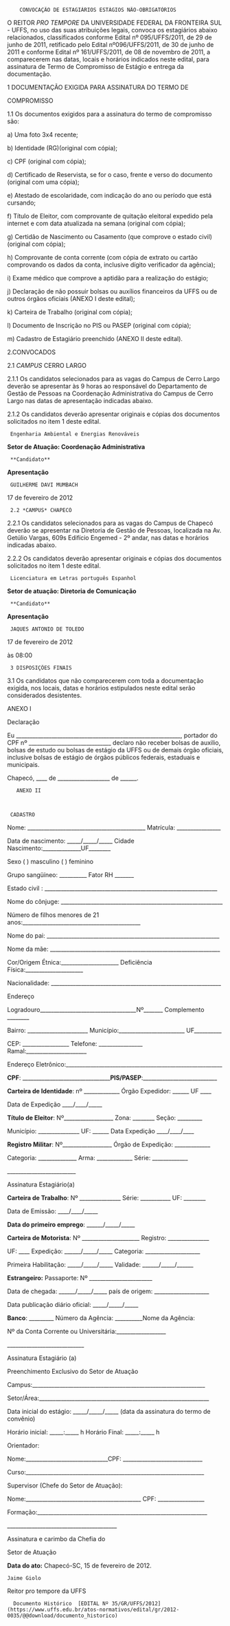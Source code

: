         CONVOCAÇÃO DE ESTAGIÁRIOS ESTÁGIOS NÃO-OBRIGATÓRIOS  

O REITOR *PRO TEMPORE* DA UNIVERSIDADE FEDERAL DA FRONTEIRA SUL - UFFS, no uso das suas atribuições legais, convoca os estagiários abaixo relacionados, classificados conforme Edital nº 095/UFFS/2011, de 29 de junho de 2011, retificado pelo Edital nº096/UFFS/2011, de 30 de junho de 2011 e conforme Edital nº 161/UFFS/2011, de 08 de novembro de 2011, a comparecerem nas datas, locais e horários indicados neste edital, para assinatura de Termo de Compromisso de Estágio e entrega da documentação.

 1 DOCUMENTAÇÃO EXIGIDA PARA ASSINATURA DO TERMO DE

 COMPROMISSO

 1.1 Os documentos exigidos para a assinatura do termo de compromisso são:

 a) Uma foto 3x4 recente;

 b) Identidade (RG)(original com cópia);

 c) CPF (original com cópia);

 d) Certificado de Reservista, se for o caso, frente e verso do documento (original com uma cópia);

 e) Atestado de escolaridade, com indicação do ano ou período que está cursando;

 f) Título de Eleitor, com comprovante de quitação eleitoral expedido pela internet e com data atualizada na semana (original com cópia);

 g) Certidão de Nascimento ou Casamento (que comprove o estado civil) (original com cópia);

 h) Comprovante de conta corrente (com cópia de extrato ou cartão comprovando os dados da conta, inclusive dígito verificador da agência);

 i) Exame médico que comprove a aptidão para a realização do estágio;

 j) Declaração de não possuir bolsas ou auxílios financeiros da UFFS ou de outros órgãos oficiais (ANEXO I deste edital);

 k) Carteira de Trabalho (original com cópia);

 l) Documento de Inscrição no PIS ou PASEP (original com cópia);

 m) Cadastro de Estagiário preenchido (ANEXO II deste edital).

 2.CONVOCADOS

 2.1 *CAMPUS* CERRO LARGO

 2.1.1 Os candidatos selecionados para as vagas do Campus de Cerro Largo deverão se apresentar às 9 horas ao responsável do Departamento de Gestão de Pessoas na Coordenação Administrativa do Campus de Cerro Largo nas datas de apresentação indicadas abaixo.

 2.1.2 Os candidatos deverão apresentar originais e cópias dos documentos solicitados no item 1 deste edital.

     Engenharia Ambiental e Energias Renováveis

 **Setor de Atuação: Coordenação Administrativa**

     **Candidato**

   **Apresentação**

     GUILHERME DAVI MUMBACH

   17 de fevereiro de 2012

     2.2 *CAMPUS* CHAPECÓ

 2.2.1 Os candidatos selecionados para as vagas do Campus de Chapecó deverão se apresentar na Diretoria de Gestão de Pessoas, localizada na Av. Getúlio Vargas, 609s Edifício Engemed - 2º andar, nas datas e horários indicadas abaixo.

 2.2.2 Os candidatos deverão apresentar originais e cópias dos documentos solicitados no item 1 deste edital.

     Licenciatura em Letras português Espanhol

 **Setor de atuação: Diretoria de Comunicação**

     **Candidato**

   **Apresentação**

     JAQUES ANTONIO DE TOLEDO

   17 de fevereiro de 2012

 às 08:00

     3 DISPOSIÇÕES FINAIS

 3.1 Os candidatos que não comparecerem com toda a documentação exigida, nos locais, datas e horários estipulados neste edital serão considerados desistentes.

 ANEXO I

 Declaração

 Eu \_\_\_\_\_\_\_\_\_\_\_\_\_\_\_\_\_\_\_\_\_\_\_\_\_\_\_\_\_\_\_\_\_\_\_\_\_\_\_\_\_\_\_\_\_\_\_\_\_\_\_\_\_\_\_\_\_\_\_\_, portador do CPF nº \_\_\_\_\_\_\_\_\_\_\_\_\_\_\_\_\_\_\_\_\_\_\_\_\_\_\_\_\_\_ declaro não receber bolsas de auxilio, bolsas de estudo ou bolsas de estágio da UFFS ou de demais órgão oficiais, inclusive bolsas de estágio de órgãos públicos federais, estaduais e municipais.

 Chapecó, \_\_\_\_ de \_\_\_\_\_\_\_\_\_\_\_\_\_\_\_\_\_\_\_ de \_\_\_\_\_\_.

       ANEXO II

  

     CADASTRO

 Nome: \_\_\_\_\_\_\_\_\_\_\_\_\_\_\_\_\_\_\_\_\_\_\_\_\_\_\_\_\_\_\_\_\_\_\_\_\_\_\_\_\_\_\_ Matrícula: \_\_\_\_\_\_\_\_\_\_\_\_\_\_\_\_

 Data de nascimento: \_\_\_\_\_/\_\_\_\_\_/\_\_\_\_\_ Cidade Nascimento:\_\_\_\_\_\_\_\_\_\_\_\_\_\_UF\_\_\_\_\_\_\_\_

 Sexo ( ) masculino ( ) feminino

 Grupo sangüíneo: \_\_\_\_\_\_\_\_\_\_ Fator RH \_\_\_\_\_\_\_

 Estado civil : \_\_\_\_\_\_\_\_\_\_\_\_\_\_\_\_\_\_\_\_\_\_\_\_\_\_\_\_\_\_\_\_\_\_\_\_\_\_\_\_\_\_\_\_\_\_\_\_\_\_\_\_\_\_\_\_\_\_\_\_\_\_\_

 Nome do cônjuge: \_\_\_\_\_\_\_\_\_\_\_\_\_\_\_\_\_\_\_\_\_\_\_\_\_\_\_\_\_\_\_\_\_\_\_\_\_\_\_\_\_\_\_\_\_\_\_\_\_\_\_\_\_\_\_\_\_\_\_

 Número de filhos menores de 21 anos:\_\_\_\_\_\_\_\_\_\_\_\_\_\_\_\_\_\_\_\_\_\_\_\_\_\_\_\_\_\_\_\_\_\_\_\_\_\_\_\_\_\_\_

 Nome do pai: \_\_\_\_\_\_\_\_\_\_\_\_\_\_\_\_\_\_\_\_\_\_\_\_\_\_\_\_\_\_\_\_\_\_\_\_\_\_\_\_\_\_\_\_\_\_\_\_\_\_\_\_\_\_\_\_\_\_\_\_\_\_\_

 Nome da mãe: \_\_\_\_\_\_\_\_\_\_\_\_\_\_\_\_\_\_\_\_\_\_\_\_\_\_\_\_\_\_\_\_\_\_\_\_\_\_\_\_\_\_\_\_\_\_\_\_\_\_\_\_\_\_\_\_\_\_\_\_\_\_

 Cor/Origem Étnica:\_\_\_\_\_\_\_\_\_\_\_\_\_\_\_\_\_\_\_\_\_ Deficiência Física:\_\_\_\_\_\_\_\_\_\_\_\_\_\_\_\_\_\_\_\_\_

 Nacionalidade: \_\_\_\_\_\_\_\_\_\_\_\_\_\_\_\_\_\_\_\_\_\_\_\_\_\_\_\_\_\_\_\_\_\_\_\_\_\_\_\_\_\_\_\_\_\_\_\_\_\_\_\_\_\_\_\_\_\_\_\_\_\_

 Endereço

 Logradouro\_\_\_\_\_\_\_\_\_\_\_\_\_\_\_\_\_\_\_\_\_\_\_\_\_\_\_\_\_\_\_\_\_\_\_Nº\_\_\_\_\_\_\_ Complemento \_\_\_\_\_\_\_\_

 Bairro: \_\_\_\_\_\_\_\_\_\_\_\_\_\_\_\_\_\_\_\_\_\_ Município:\_\_\_\_\_\_\_\_\_\_\_\_\_\_\_\_\_\_\_\_\_\_\_\_ UF\_\_\_\_\_\_\_\_\_\_

 CEP: \_\_\_\_\_\_\_\_\_\_\_\_\_\_\_\_\_ Telefone: \_\_\_\_\_\_\_\_\_\_\_\_\_\_\_\_ Ramal:\_\_\_\_\_\_\_\_\_\_\_\_\_\_\_\_\_\_\_\_\_\_

 Endereço Eletrônico:\_\_\_\_\_\_\_\_\_\_\_\_\_\_\_\_\_\_\_\_\_\_\_\_\_\_\_\_\_\_\_\_\_\_\_\_\_\_\_\_\_\_\_\_\_\_\_\_\_\_\_\_\_\_\_\_\_

 **CPF**: \_\_\_\_\_\_\_\_\_\_\_\_\_\_\_\_\_\_\_\_\_\_\_\_\_\_\_\_\_\_\_\_**PIS/PASEP**:\_\_\_\_\_\_\_\_\_\_\_\_\_\_\_\_\_\_\_\_\_\_\_\_\_\_\_

 **Carteira de Identidade**: nº \_\_\_\_\_\_\_\_\_\_\_\_\_ Órgão Expedidor: \_\_\_\_\_\_ UF \_\_\_\_

 Data de Expedição \_\_\_\_/\_\_\_\_/\_\_\_\_\_

 **Título de Eleitor**: Nº\_\_\_\_\_\_\_\_\_\_\_\_\_\_\_\_\_\_ Zona: \_\_\_\_\_\_\_\_ Seção: \_\_\_\_\_\_\_\_\_

 Município: \_\_\_\_\_\_\_\_\_\_\_\_\_\_\_ UF: \_\_\_\_\_\_ Data Expedição \_\_\_\_/\_\_\_\_/\_\_\_\_

 **Registro Militar**: Nº\_\_\_\_\_\_\_\_\_\_\_\_\_\_\_\_\_\_ Órgão de Expedição: \_\_\_\_\_\_\_\_\_\_\_\_\_

 Categoria: \_\_\_\_\_\_\_\_\_\_\_\_\_\_ Arma: \_\_\_\_\_\_\_\_\_\_\_\_\_ Série: \_\_\_\_\_\_\_\_\_\_\_\_\_

 \_\_\_\_\_\_\_\_\_\_\_\_\_\_\_\_\_\_\_\_\_\_\_\_\_

 Assinatura Estagiário(a)

 **Carteira de Trabalho**: Nº \_\_\_\_\_\_\_\_\_\_\_\_\_\_\_ Série: \_\_\_\_\_\_\_\_\_\_\_ UF: \_\_\_\_\_\_\_\_

 Data de Emissão: \_\_\_\_/\_\_\_\_/\_\_\_\_\_

 **Data do primeiro emprego**: \_\_\_\_\_\_/\_\_\_\_\_/\_\_\_\_\_

 **Carteira de Motorista**: Nº \_\_\_\_\_\_\_\_\_\_\_\_\_\_\_\_\_\_\_\_\_ Registro: \_\_\_\_\_\_\_\_\_\_\_\_\_\_\_

 UF: \_\_\_\_ Expedição: \_\_\_\_\_\_/\_\_\_\_\_/\_\_\_\_\_ Categoria: \_\_\_\_\_\_\_\_\_\_\_\_\_\_\_\_\_\_\_\_

 Primeira Habilitação: \_\_\_\_\_/\_\_\_\_\_/\_\_\_\_\_ Validade: \_\_\_\_\_\_/\_\_\_\_\_/\_\_\_\_\_\_

 **Estrangeiro:** Passaporte: Nº \_\_\_\_\_\_\_\_\_\_\_\_\_\_\_\_\_\_\_\_\_\_\_

 Data de chegada: \_\_\_\_\_\_/\_\_\_\_\_/\_\_\_\_\_ país de origem: \_\_\_\_\_\_\_\_\_\_\_\_\_\_\_\_\_\_\_\_

  

 Data publicação diário oficial: \_\_\_\_\_/\_\_\_\_\_/\_\_\_\_\_

 **Banco**: \_\_\_\_\_\_\_\_\_ Número da Agência: \_\_\_\_\_\_\_\_\_\_Nome da Agência:

 Nº da Conta Corrente ou Universitária:\_\_\_\_\_\_\_\_\_\_\_\_\_\_\_\_\_\_

 \_\_\_\_\_\_\_\_\_\_\_\_\_\_\_\_\_\_\_\_\_\_\_\_\_\_\_\_

 Assinatura Estagiário (a)

 Preenchimento Exclusivo do Setor de Atuação

 Campus:\_\_\_\_\_\_\_\_\_\_\_\_\_\_\_\_\_\_\_\_\_\_\_\_\_\_\_\_\_\_\_\_\_\_\_\_\_\_\_\_\_\_\_\_\_\_\_\_\_\_\_\_\_\_\_\_\_\_\_\_\_\_\_

 Setor/Área:\_\_\_\_\_\_\_\_\_\_\_\_\_\_\_\_\_\_\_\_\_\_\_\_\_\_\_\_\_\_\_\_\_\_\_\_\_\_\_\_\_\_\_\_\_\_\_\_\_\_\_\_\_\_\_\_\_\_\_\_\_\_

 Data inicial do estágio: \_\_\_\_\_/\_\_\_\_\_/\_\_\_\_\_ (data da assinatura do termo de convênio)

 Horário inicial: \_\_\_\_\_:\_\_\_\_\_ h Horário Final: \_\_\_\_\_:\_\_\_\_\_ h

 Orientador:

 Nome:\_\_\_\_\_\_\_\_\_\_\_\_\_\_\_\_\_\_\_\_\_\_\_\_\_\_\_\_\_\_CPF: \_\_\_\_\_\_\_\_\_\_\_\_\_\_\_\_\_\_\_\_\_\_\_\_\_\_\_\_\_

 Curso:\_\_\_\_\_\_\_\_\_\_\_\_\_\_\_\_\_\_\_\_\_\_\_\_\_\_\_\_\_\_\_\_\_\_\_\_\_\_\_\_\_\_\_\_\_\_\_\_\_\_\_\_\_\_\_\_\_\_\_\_\_\_\_\_\_

 Supervisor (Chefe do Setor de Atuação):

 Nome:\_\_\_\_\_\_\_\_\_\_\_\_\_\_\_\_\_\_\_\_\_\_\_\_\_\_\_\_\_\_\_\_\_\_\_\_\_\_\_\_\_\_ CPF: \_\_\_\_\_\_\_\_\_\_\_\_\_\_\_\_\_

 Formação:\_\_\_\_\_\_\_\_\_\_\_\_\_\_\_\_\_\_\_\_\_\_\_\_\_\_\_\_\_\_\_\_\_\_\_\_\_\_\_\_\_\_\_\_\_\_\_\_\_\_\_\_\_\_\_\_\_\_\_\_\_\_

 \_\_\_\_\_\_\_\_\_\_\_\_\_\_\_\_\_\_\_\_\_\_\_\_\_\_\_\_\_\_\_\_\_\_\_\_\_\_\_\_

 Assinatura e carimbo da Chefia do

 Setor de Atuação

  

   **Data do ato:** Chapecó-SC, 15 de fevereiro de 2012.   
 

    Jaime Giolo   
 Reitor pro tempore da UFFS 

      Documento Histórico  [EDITAL Nº 35/GR/UFFS/2012](https://www.uffs.edu.br/atos-normativos/edital/gr/2012-0035/@@download/documento_historico)     
      